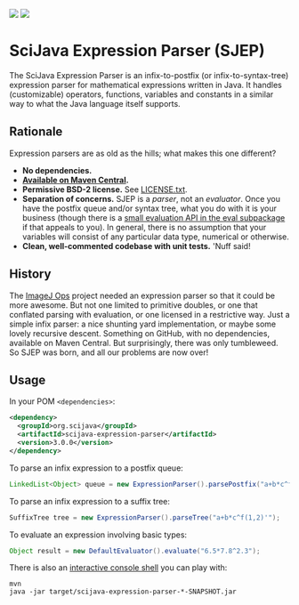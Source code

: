 [![](https://img.shields.io/maven-central/v/org.scijava/scijava-expression-parser.svg)](http://search.maven.org/#search%7Cgav%7C1%7Cg%3A%22org.scijava%22%20AND%20a%3A%22scijava-expression-parser%22)
[![](http://jenkins.imagej.net/job/SciJava-expression-parser/lastBuild/badge/icon)](http://jenkins.imagej.net/job/SciJava-expression-parser/)

# SciJava Expression Parser (SJEP)

The SciJava Expression Parser is an infix-to-postfix (or infix-to-syntax-tree)
expression parser for mathematical expressions written in Java. It handles
(customizable) operators, functions, variables and constants in a similar way
to what the Java language itself supports.

## Rationale

Expression parsers are as old as the hills; what makes this one different?

* __No dependencies.__
* __[Available on Maven Central](http://search.maven.org/#search%7Cga%7C1%7Cg%3A%22org.scijava%22%20AND%20a%3A%22scijava-expression-parser%22).__
* __Permissive BSD-2 license.__ See [LICENSE.txt](LICENSE.txt).
* __Separation of concerns.__ SJEP is a _parser_, not an _evaluator_. Once you
  have the postfix queue and/or syntax tree, what you do with it is your
  business (though there is a [small evaluation API in the eval
  subpackage](src/main/java/org/scijava/sjep/eval) if that appeals to you).
  In general, there is no assumption that your variables will consist of any
  particular data type, numerical or otherwise.
* __Clean, well-commented codebase with unit tests.__ 'Nuff said!

## History

The [ImageJ Ops](https://github.com/imagej/imagej-ops) project needed an
expression parser so that it could be more awesome. But not one limited to
primitive doubles, or one that conflated parsing with evaluation, or one
licensed in a restrictive way. Just a simple infix parser: a nice shunting yard
implementation, or maybe some lovely recursive descent. Something on GitHub,
with no dependencies, available on Maven Central. But surprisingly, there was
only tumbleweed. So SJEP was born, and all our problems are now over!

## Usage

In your POM `<dependencies>`:
```xml
<dependency>
  <groupId>org.scijava</groupId>
  <artifactId>scijava-expression-parser</artifactId>
  <version>3.0.0</version>
</dependency>
```
To parse an infix expression to a postfix queue:
```java
LinkedList<Object> queue = new ExpressionParser().parsePostfix("a+b*c^f(1,2)'");
```
To parse an infix expression to a suffix tree:
```java
SuffixTree tree = new ExpressionParser().parseTree("a+b*c^f(1,2)'");
```
To evaluate an expression involving basic types:
```java
Object result = new DefaultEvaluator().evaluate("6.5*7.8^2.3");
```

There is also an [interactive console
shell](src/main/java/org/scijava/sjep/Main.java) you can play with:

```shell
mvn
java -jar target/scijava-expression-parser-*-SNAPSHOT.jar
```
